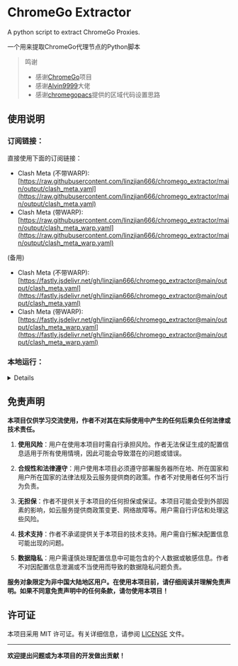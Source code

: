 # ChromeGo Extractor

A python script to extract ChromeGo Proxies. 

一个用来提取ChromeGo代理节点的Python脚本

> 鸣谢
> * 感谢[ChromeGo](https://github.com/bannedbook/fanqiang)项目
> * 感谢[Alvin9999](https://github.com/Alvin9999/)大佬
> * 感谢[chromegopacs](https://github.com/markbang/chromegopacs)提供的区域代码设置思路

## 使用说明
### 订阅链接：
直接使用下面的订阅链接：
- Clash Meta (不带WARP):[https://raw.githubusercontent.com/linzjian666/chromego_extractor/main/output/clash_meta.yaml](https://raw.githubusercontent.com/linzjian666/chromego_extractor/main/output/clash_meta.yaml)
- Clash Meta (带WARP):[https://raw.githubusercontent.com/linzjian666/chromego_extractor/main/output/clash_meta_warp.yaml](https://raw.githubusercontent.com/linzjian666/chromego_extractor/main/output/clash_meta_warp.yaml)

(备用)
- Clash Meta (不带WARP):[https://fastly.jsdelivr.net/gh/linzjian666/chromego_extractor@main/output/clash_meta.yaml](https://fastly.jsdelivr.net/gh/linzjian666/chromego_extractor@main/output/clash_meta.yaml)
- Clash Meta (带WARP):[https://fastly.jsdelivr.net/gh/linzjian666/chromego_extractor@main/output/clash_meta_warp.yaml](https://fastly.jsdelivr.net/gh/linzjian666/chromego_extractor@main/output/clash_meta_warp.yaml)

### 本地运行：
<details>

#### 1. 环境要求
确保你的环境满足以下要求：
- Python 3.x
- 安装所需的依赖：`pip install requests`

#### 2. 下载脚本
克隆本项目到本地：
```bash
git clone https://github.com/your-username/chromego-extractor.git
```

#### 3. 运行脚本
1. 进入项目目录：
```bash
cd chromego-extractor
```
2. 运行脚本：
```bash
python main.py
```

#### 4. 获取代理信息
脚本将提取 ChromeGo 代理节点信息，并保存到文件中。

#### 5. 其他
根据需要，你可以自行修改脚本的一些配置，比如保存文件的路径等。

</details>

## 免责声明

**本项目仅供学习交流使用，作者不对其在实际使用中产生的任何后果负任何法律或技术责任。**

1. **使用风险**：用户在使用本项目时需自行承担风险。作者无法保证生成的配置信息适用于所有使用情境，因此可能会导致潜在的问题或错误。

2. **合规性和法律遵守**：用户使用本项目必须遵守部署服务器所在地、所在国家和用户所在国家的法律法规及云服务提供商的政策。作者不对使用者任何不当行为负责。

3. **无担保**：作者不提供关于本项目的任何担保或保证。本项目可能会受到外部因素的影响，如云服务提供商政策变更、网络故障等。用户需自行评估和处理这些风险。

4. **技术支持**：作者不承诺提供关于本项目的技术支持。用户需自行解决配置信息可能出现的问题。

5. **数据隐私**：用户需谨慎处理配置信息中可能包含的个人数据或敏感信息。作者不对因配置信息泄漏或不当使用而导致的数据隐私问题负责。

**服务对象限定为非中国大陆地区用户。在使用本项目前，请仔细阅读并理解免责声明。如果不同意免责声明中的任何条款，请勿使用本项目！**

## 许可证

本项目采用 MIT 许可证。有关详细信息，请参阅 [LICENSE](LICENSE) 文件。

---
**欢迎提出问题或为本项目的开发做出贡献！**
